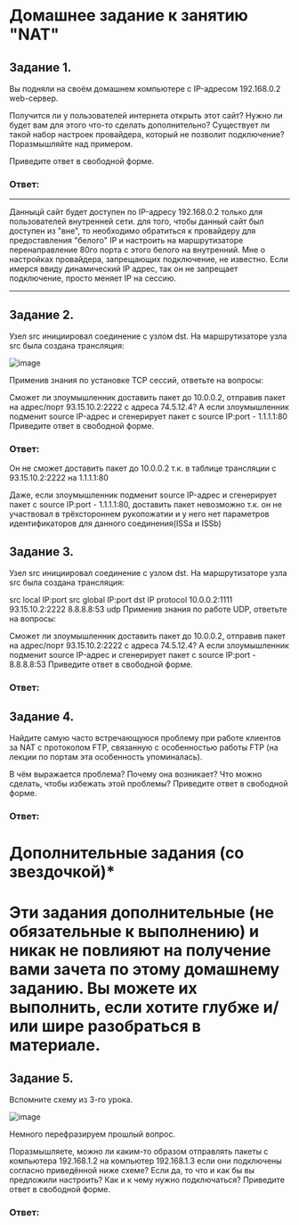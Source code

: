 # Домашнее задание к занятию "NAT"

## Задание 1.

Вы подняли на своём домашнем компьютере с IP-адресом 192.168.0.2 web-сервер.

Получится ли у пользователей интернета открыть этот сайт?
Нужно ли будет вам для этого что-то сделать дополнительно?
Существует ли такой набор настроек провайдера, который не позволит подключение?
Поразмышляйте над примером.

Приведите ответ в свободной форме.

### Ответ: 
*** 
Данныцй сайт будет доступен по IP-адресу 192.168.0.2 только для пользователей внутренней сети. 
для того, чтобы данный сайт был доступен из "вне", то необходимо обратиться к провайдеру для предоставления "белого" IP и настроить на маршрутизаторе перенаправление 80го порта с этого белого на внутренний.
Мне о настройках провайдера, запрещающих подключение, не известно. Если имерся ввиду динамический IP адрес, так он не запрещает подключение, просто меняет IP на сессию. 
*** 
## Задание 2.

Узел src инициировал соединение с узлом dst.
На маршрутизаторе узла src была создана трансляция:

![image](https://user-images.githubusercontent.com/121933872/220830938-fcbb35b6-d33d-4af1-8fd9-39c587473834.png)

Применив знания по установке TCP сессий, ответьте на вопросы:

Сможет ли злоумышленник доставить пакет до 10.0.0.2, отправив пакет на адрес/порт 93.15.10.2:2222 с адреса 74.5.12.4?
А если злоумышленник подменит source IP-адрес и сгенерирует пакет с source IP:port - 1.1.1.1:80
Приведите ответ в свободной форме.

### Ответ: 

Он не сможет доставить пакет до 10.0.0.2 т.к. в таблице трансляции с 93.15.10.2:2222 на 1.1.1.1:80 

Даже, если злоумышленник подменит source IP-адрес и сгенерирует пакет с source IP:port - 1.1.1.1:80, доставить пакет невозможно т.к. он не участвовал в трёхстороннем рукопожатии и у него нет параметров идентификаторов для данного соединения(ISSa и ISSb)

## Задание 3.

Узел src инициировал соединение с узлом dst.
На маршрутизаторе узла src была создана трансляция:

src local IP:port	src global IP:port	dst IP	protocol
10.0.0.2:1111	93.15.10.2:2222	8.8.8.8:53	udp
Применив знания по работе UDP, ответьте на вопросы:

Сможет ли злоумышленник доставить пакет до 10.0.0.2, отправив пакет на адрес/порт 93.15.10.2:2222 с адреса 74.5.12.4?
А если злоумышленник подменит source IP-адрес и сгенерирует пакет с source IP:port - 8.8.8.8:53
Приведите ответ в свободной форме.

### Ответ: 




## Задание 4.

Найдите самую часто встречающуюся проблему при работе клиентов за NAT с протоколом FTP, связанную с особенностью работы FTP (на лекции по портам эта особенность упоминалась).

В чём выражается проблема?
Почему она возникает?
Что можно сделать, чтобы избежать этой проблемы?
Приведите ответ в свободной форме.


### Ответ: 




# Дополнительные задания (со звездочкой)*
# Эти задания дополнительные (не обязательные к выполнению) и никак не повлияют на получение вами зачета по этому домашнему заданию. Вы можете их выполнить, если хотите глубже и/или шире разобраться в материале.

## Задание 5.

Вспомните схему из 3-го урока.

![image](https://user-images.githubusercontent.com/121933872/220829496-206f5087-fe49-474f-b4eb-b306b2c6a136.png)


Немного перефразируем прошлый вопрос.

Поразмышляете, можно ли каким-то образом отправлять пакеты с компьютера 192.168.1.2 на компьютер 192.168.1.3 если они подключены согласно приведённой ниже схеме?
Если да, то что и как бы вы предложили настроить? Как и к чему нужно подключаться?
Приведите ответ в свободной форме.

### Ответ: 



